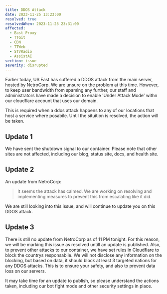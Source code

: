 ```yaml
---
title: DDOS Attack
date: 2023-11-25 13:23:00
resolved: true
resolvedWhen: 2023-11-25 23:31:00
affected:
  - East Proxy
  - TTGit
  - CDN
  - TTWeb
  - STVRadio
  - AssistAI
section: issue
severity: disrupted
---
```


Earlier today, US East has suffered a DDOS attack from the main server, hosted by NetroCorp. We are unsure on the problem at this time. However, to keep user bandwidth from spaming any further, our staff and administrators have made a decision to enable 'Under Attack Mode' withn our cloudflare account that uses our domain.

This is required when a ddos attack happens to any of our locations that host a service where posabile. Until the situition is resolved, the action will be taken.

## Update 1

We have sent the shutdown signal to our container. Please note that other sites are not affected, including our blog, status site, docs, and health site.

## Update 2

An update from NetroCorp:

> It seems the attack has calmed. We are working on resolving and implementing measures to prevent this from escalating like it did.

We are still looking into this issue, and will continue to update you on this DDOS attack.

## Update 3

There is still no update from NetroCorp as of 11 PM tonight. For this reason, we will be marking this issue as resolved untill an update is published. Also, to prevent other attacks to our container, we have set rules in Cloudflare to block the countrys responsabile. We will not disclose any information on the blocking, but based on data, it should block at least 3 targeted nations for any DDOS attacks. This is to ensure your safety, and also to prevent data loss on our servers.

It may take time for an update to publish, so please understand the actions taken, including our bot fight mode and other security settings in place.